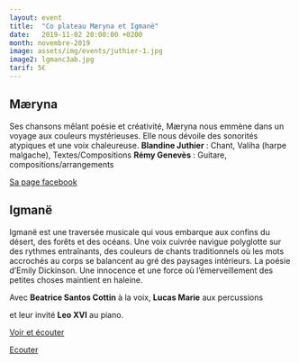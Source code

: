 ```yaml
---
layout: event
title:  "Co plateau Mæryna et Igmanë"
date:   2019-11-02 20:00:00 +0200
month: novembre-2019
image: assets/img/events/juthier-1.jpg
image2: lgmanc3ab.jpg
tarif: 5€
---
```


## Mæryna
Ses chansons mêlant poésie et créativité, Mæryna nous emmène dans un voyage aux couleurs mystérieuses. Elle nous dévoile des sonorités atypiques et une voix chaleureuse. 
**Blandine Juthier** : Chant, Valiha (harpe malgache), Textes/Compositions 
**Rémy Genevès** : Guitare, compositions/arrangements

[Sa page facebook](https://www.facebook.com/blanmarina/)


## Igmanë 
Igmanë est une traversée musicale qui vous embarque aux confins du désert, des forêts et des océans. Une voix cuivrée navigue polyglotte sur des rythmes entraînants, des couleurs de chants traditionnels où les mots accrochés au corps se balancent au gré des paysages intérieurs. La poésie d’Emily Dickinson. Une innocence et une force où l’émerveillement des petites choses maintient en haleine.

Avec **Beatrice Santos Cottin** à la voix, **Lucas Marie** aux percussions

et leur invité **Leo XVI** au piano.

[Voir et écouter](https://vimeo.com/269654708)

[Ecouter](https://soundcloud.com/user-995819352/johnny)
